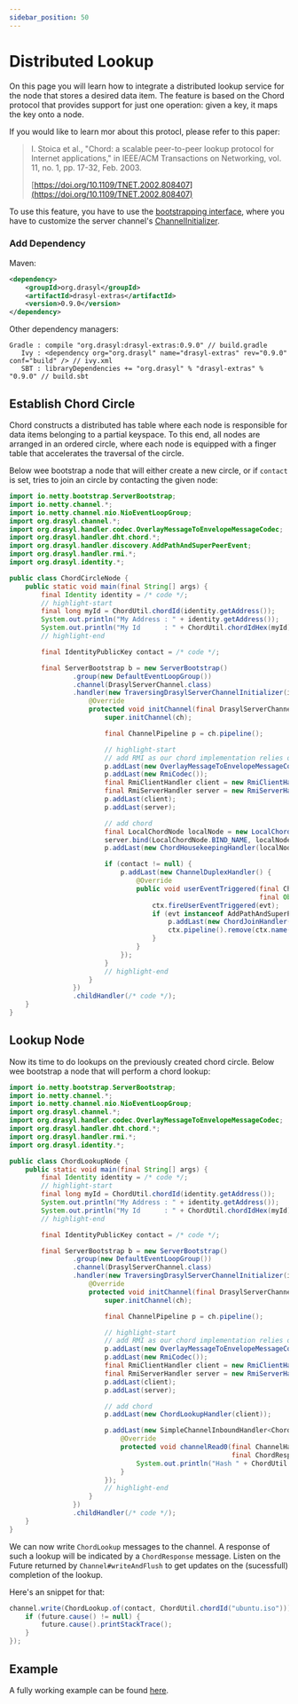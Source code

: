 ```yaml
---
sidebar_position: 50
---
```

# Distributed Lookup

On this page you will learn how to integrate a distributed lookup service for the node that stores a desired data item.
The feature is based on the Chord protocol that provides support for just one operation: given a key, it maps the key onto a node.

If you would like to learn mor about this protocl, please refer to this paper:
> I. Stoica et al., "Chord: a scalable peer-to-peer lookup protocol for Internet applications," in
> IEEE/ACM Transactions on Networking, vol. 11, no. 1, pp. 17-32, Feb. 2003.
> 
> [https://doi.org/10.1109/TNET.2002.808407](https://doi.org/10.1109/TNET.2002.808407)

To use this feature, you have to use the [bootstrapping interface](./bootstrapping.md), where you have to customize the server channel's [ChannelInitializer](https://netty.io/4.0/api/io/netty/channel/ChannelInitializer.html).

### Add Dependency

Maven:
```xml title="pom.xml"
<dependency>
    <groupId>org.drasyl</groupId>
    <artifactId>drasyl-extras</artifactId>
    <version>0.9.0</version>
</dependency>
```

Other dependency managers:
```
Gradle : compile "org.drasyl:drasyl-extras:0.9.0" // build.gradle 
   Ivy : <dependency org="org.drasyl" name="drasyl-extras" rev="0.9.0" conf="build" /> // ivy.xml
   SBT : libraryDependencies += "org.drasyl" % "drasyl-extras" % "0.9.0" // build.sbt
```

## Establish Chord Circle

Chord constructs a distributed has table where each node is responsible for data items belonging to a partial keyspace.
To this end, all nodes are arranged in an ordered circle, where each node is equipped with a finger table that accelerates the traversal of the circle.

Below wee bootstrap a node that will either create a new circle, or if `contact` is set, tries to join an circle by contacting the given node:

```java title="ChordCircleNode.java"
import io.netty.bootstrap.ServerBootstrap;
import io.netty.channel.*;
import io.netty.channel.nio.NioEventLoopGroup;
import org.drasyl.channel.*;
import org.drasyl.handler.codec.OverlayMessageToEnvelopeMessageCodec;
import org.drasyl.handler.dht.chord.*;
import org.drasyl.handler.discovery.AddPathAndSuperPeerEvent;
import org.drasyl.handler.rmi.*;
import org.drasyl.identity.*;

public class ChordCircleNode {
    public static void main(final String[] args) {
        final Identity identity = /* code */;
        // highlight-start
        final long myId = ChordUtil.chordId(identity.getAddress());
        System.out.println("My Address : " + identity.getAddress());
        System.out.println("My Id      : " + ChordUtil.chordIdHex(myId) + " (" + ChordUtil.chordIdPosition(myId) + ")");
        // highlight-end

        final IdentityPublicKey contact = /* code */;

        final ServerBootstrap b = new ServerBootstrap()
                .group(new DefaultEventLoopGroup())
                .channel(DrasylServerChannel.class)
                .handler(new TraversingDrasylServerChannelInitializer(identity, new NioEventLoopGroup(1), 0) {
                    @Override
                    protected void initChannel(final DrasylServerChannel ch) {
                        super.initChannel(ch);

                        final ChannelPipeline p = ch.pipeline();

                        // highlight-start
                        // add RMI as our chord implementation relies on it
                        p.addLast(new OverlayMessageToEnvelopeMessageCodec());
                        p.addLast(new RmiCodec());
                        final RmiClientHandler client = new RmiClientHandler();
                        final RmiServerHandler server = new RmiServerHandler();
                        p.addLast(client);
                        p.addLast(server);

                        // add chord
                        final LocalChordNode localNode = new LocalChordNode(identity.getIdentityPublicKey(), client);
                        server.bind(LocalChordNode.BIND_NAME, localNode);
                        p.addLast(new ChordHousekeepingHandler(localNode));

                        if (contact != null) {
                            p.addLast(new ChannelDuplexHandler() {
                                @Override
                                public void userEventTriggered(final ChannelHandlerContext ctx,
                                                               final Object evt) {
                                    ctx.fireUserEventTriggered(evt);
                                    if (evt instanceof AddPathAndSuperPeerEvent) {
                                        p.addLast(new ChordJoinHandler(contact, localNode));
                                        ctx.pipeline().remove(ctx.name());
                                    }
                                }
                            });
                        }
                        // highlight-end
                    }
                })
                .childHandler(/* code */);
    }
}
```

## Lookup Node

Now its time to do lookups on the previously created chord circle.
Below wee bootstrap a node that will perform a chord lookup:

```java title="ChordLookupNode.java"
import io.netty.bootstrap.ServerBootstrap;
import io.netty.channel.*;
import io.netty.channel.nio.NioEventLoopGroup;
import org.drasyl.channel.*;
import org.drasyl.handler.codec.OverlayMessageToEnvelopeMessageCodec;
import org.drasyl.handler.dht.chord.*;
import org.drasyl.handler.rmi.*;
import org.drasyl.identity.*;

public class ChordLookupNode {
    public static void main(final String[] args) {
        final Identity identity = /* code */;
        // highlight-start
        final long myId = ChordUtil.chordId(identity.getAddress());
        System.out.println("My Address : " + identity.getAddress());
        System.out.println("My Id      : " + ChordUtil.chordIdHex(myId) + " (" + ChordUtil.chordIdPosition(myId) + ")");
        // highlight-end

        final IdentityPublicKey contact = /* code */;

        final ServerBootstrap b = new ServerBootstrap()
                .group(new DefaultEventLoopGroup())
                .channel(DrasylServerChannel.class)
                .handler(new TraversingDrasylServerChannelInitializer(identity, new NioEventLoopGroup(1)) {
                    @Override
                    protected void initChannel(final DrasylServerChannel ch) {
                        super.initChannel(ch);

                        final ChannelPipeline p = ch.pipeline();

                        // highlight-start
                        // add RMI as our chord implementation relies on it
                        p.addLast(new OverlayMessageToEnvelopeMessageCodec());
                        p.addLast(new RmiCodec());
                        final RmiClientHandler client = new RmiClientHandler();
                        final RmiServerHandler server = new RmiServerHandler();
                        p.addLast(client);
                        p.addLast(server);

                        // add chord
                        p.addLast(new ChordLookupHandler(client));

                        p.addLast(new SimpleChannelInboundHandler<ChordResponse>() {
                            @Override
                            protected void channelRead0(final ChannelHandlerContext ctx,
                                                        final ChordResponse msg) {
                                System.out.println("Hash " + ChordUtil.chordIdHex(msg.getId()) + " (" + ChordUtil.chordIdPosition(msg.getId()) + ") belongs to node " + msg.getAddress() + " (" + ChordUtil.chordIdPosition(msg.getAddress()) + ")");
                            }
                        });
                        // highlight-end
                    }
                })
                .childHandler(/* code */);
    }
}

```

We can now write `ChordLookup` messages to the channel. A response of such a lookup will be indicated by a `ChordResponse` message.
Listen on the Future returned by `Channel#writeAndFlush` to get updates on the (sucessfull) completion of the lookup.

Here's an snippet for that:
```java
channel.write(ChordLookup.of(contact, ChordUtil.chordId("ubuntu.iso"))).addListener((ChannelFutureListener) future -> {
    if (future.cause() != null) {
        future.cause().printStackTrace();
    }
});
```

## Example

A fully working example can be found [here](https://github.com/drasyl-overlay/drasyl/tree/master/drasyl-examples/src/main/java/org/drasyl/example/chord).
